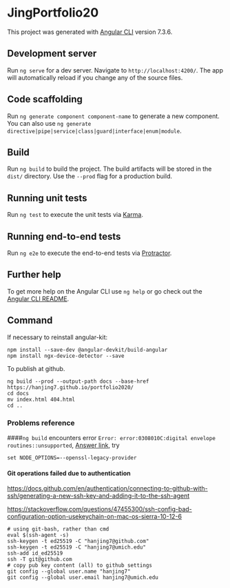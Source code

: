 # JingPortfolio20

This project was generated with [Angular CLI](https://github.com/angular/angular-cli) version 7.3.6.

## Development server

Run `ng serve` for a dev server. Navigate to `http://localhost:4200/`. The app will automatically reload if you change any of the source files.

## Code scaffolding

Run `ng generate component component-name` to generate a new component. You can also use `ng generate directive|pipe|service|class|guard|interface|enum|module`.

## Build

Run `ng build` to build the project. The build artifacts will be stored in the `dist/` directory. Use the `--prod` flag for a production build.

## Running unit tests

Run `ng test` to execute the unit tests via [Karma](https://karma-runner.github.io).

## Running end-to-end tests

Run `ng e2e` to execute the end-to-end tests via [Protractor](http://www.protractortest.org/).

## Further help

To get more help on the Angular CLI use `ng help` or go check out the [Angular CLI README](https://github.com/angular/angular-cli/blob/master/README.md).

## Command
If necessary to reinstall angular-kit: 
```
npm install --save-dev @angular-devkit/build-angular
npm install ngx-device-detector --save
```

To publish at github.
```
ng build --prod --output-path docs --base-href https://hanjing7.github.io/portfolio2020/
cd docs
mv index.html 404.html
cd ..
```


### Problems reference
####`ng build` encounters error `Error: error:0308010C:digital envelope routines::unsupported`, 
[Answer link](https://stackoverflow.com/questions/69692842/error-message-error0308010cdigital-envelope-routinesunsupported), try 

```set NODE_OPTIONS=--openssl-legacy-provider```

#### Git operations failed due to authentication
https://docs.github.com/en/authentication/connecting-to-github-with-ssh/generating-a-new-ssh-key-and-adding-it-to-the-ssh-agent

https://stackoverflow.com/questions/47455300/ssh-config-bad-configuration-option-usekeychain-on-mac-os-sierra-10-12-6

```
# using git-bash, rather than cmd
eval $(ssh-agent -s)
ssh-keygen -t ed25519 -C "hanjing7@github.com"
ssh-keygen -t ed25519 -C "hanjing7@umich.edu"
ssh-add id_ed25519
ssh -T git@github.com
# copy pub key content (all) to github settings
git config --global user.name "hanjing7"
git config --global user.email hanjing7@umich.edu

```